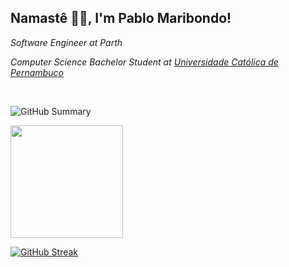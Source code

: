 <h2>Namastê 🙏🏻, I'm Pablo Maribondo!</h2>
<p><em>Software Engineer at Parth</em></p>
<p><em>Computer Science Bachelor Student at <a href="https://www1.unicap.br/">Universidade Católica de Pernambuco</a></em></p>

&nbsp;&nbsp;

![GitHub Summary](https://github-profile-summary-cards.vercel.app/api/cards/profile-details?username=pablomaribondo&theme=dracula)

<a href="https://github.com/pablomaribondo">
  <img height="180em" src="https://github-readme-stats.vercel.app/api?username=pablomaribondo&theme=dracula&show_icons=true&count_private=true" />
</a>

[![GitHub Streak](https://github-readme-streak-stats.herokuapp.com?user=pablomaribondo&theme=dracula)](https://git.io/streak-stats)
